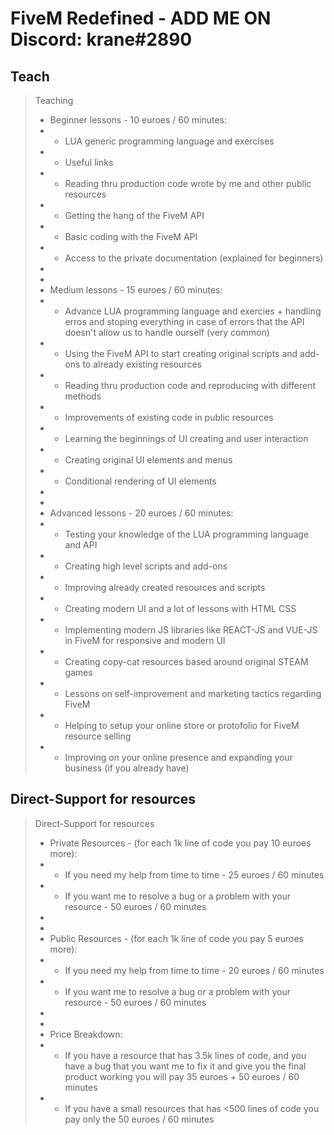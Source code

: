 # FiveM Redefined - ADD ME ON Discord: krane#2890

## Teach

> Teaching
> * Beginner lessons - 10 euroes / 60 minutes:
> * * LUA generic programming language and exercises
> * * Useful links
> * * Reading thru production code wrote by me and other public resources
> * * Getting the hang of the FiveM API 
> * * Basic coding with the FiveM API
> * * Access to the private documentation (explained for beginners)
> * 
> * 
> * Medium lessons - 15 euroes / 60 minutes:
> * * Advance LUA programming language and exercies + handling erros and stoping everything in case of errors that the API doesn't allow us to handle ourself (very common)
> * * Using the FiveM API to start creating original scripts and add-ons to already existing resources
> * * Reading thru production code and reproducing with different methods
> * * Improvements of existing code in public resources
> * * Learning the beginnings of UI creating and user interaction 
> * * Creating original UI elements and menus
> * * Conditional rendering of UI elements
> *
> *
> * Advanced lessons - 20 euroes / 60 minutes:
> * * Testing your knowledge of the LUA programming language and API
> * * Creating high level scripts and add-ons
> * * Improving already created resources and scripts
> * * Creating modern UI and a lot of lessons with HTML CSS 
> * * Implementing modern JS libraries like REACT-JS and VUE-JS in FiveM for responsive and modern UI
> * * Creating copy-cat resources based around original STEAM games
> * * Lessons on self-improvement and marketing tactics regarding FiveM
> * * Helping to setup your online store or protofolio for FiveM resource selling
> * * Improving on your online presence and expanding your business (if you already have)


## Direct-Support for resources

> Direct-Support for resources
> * Private Resources - (for each 1k line of code you pay 10 euroes more):
> * * If you need my help from time to time - 25 euroes / 60 minutes
> * * If you want me to resolve a bug or a problem with your resource - 50 euroes / 60 minutes
> * 
> *
> * Public Resources - (for each 1k line of code you pay 5 euroes more):
> * * If you need my help from time to time - 20 euroes / 60 minutes
> * * If you want me to resolve a bug or a problem with your resource - 50 euroes / 60 minutes
> *
> *
> * Price Breakdown:
> * * If you have a resource that has 3.5k lines of code, and you have a bug that you want me to fix it and give you the final product working you will pay 35 euroes + 50 euroes / 60 minutes
> * * If you have a small resources that has <500 lines of code you pay only the 50 euroes / 60 minutes
